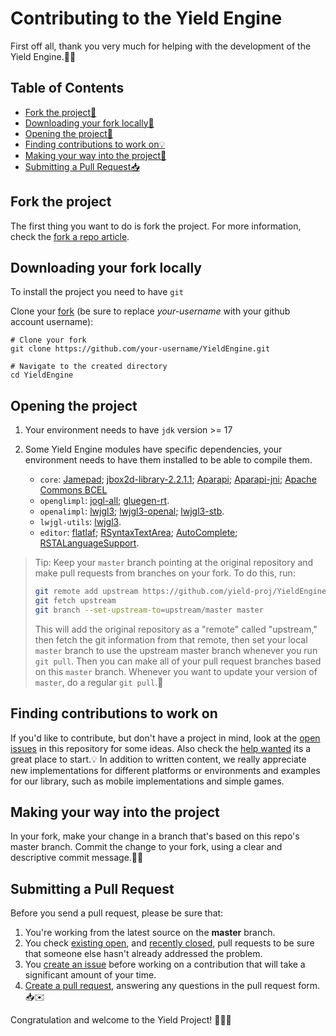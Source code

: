 # Contributing to the Yield Engine

First off all, thank you very much for helping with the development of the Yield Engine.🚀✨

## Table of Contents

- [Fork the project🍴](#fork-the-project)
- [Downloading your fork locally🔽](#downloading-your-fork-locally)
- [Opening the project📂](#opening-the-project)
- [Finding contributions to work on💡](#finding-contributions-to-work-on)
- [Making your way into the project🚧](#making-your-way-into-the-project)
- [Submitting a Pull Request📥](#submitting-a-pull-request)

## Fork the project

The first thing you want to do is fork the project. For more information, check the [fork a repo article](https://help.github.com/articles/fork-a-repo/).


## Downloading your fork locally

To install the project you need to have `git`

Clone your [fork](#fork-the-project) (be sure to replace *your-username* with your github account username):

    # Clone your fork
    git clone https://github.com/your-username/YieldEngine.git

    # Navigate to the created directory
    cd YieldEngine

## Opening the project

1.  Your environment needs to have `jdk` version >= 17

2.  Some Yield Engine modules have specific dependencies, your environment needs to have them installed to be able to compile them.
     - `core`: [Jamepad](https://github.com/williamahartman/Jamepad); [jbox2d-library-2.2.1.1](http://www.jbox2d.org/); [Aparapi](https://aparapi.github.io/); [Aparapi-jni](https://github.com/Syncleus/aparapi-jni); [Apache Commons BCEL](https://commons.apache.org/proper/commons-bcel/)
     - `openglimpl`: [jogl-all](https://jogamp.org/jogl/www/); [gluegen-rt](https://jogamp.org/gluegen/www/).
     - `openalimpl`: [lwjgl3](https://www.lwjgl.org/); [lwjgl3-openal](https://www.lwjgl.org/); [lwjgl3-stb](https://www.lwjgl.org/).
     - `lwjgl-utils`: [lwjgl3](https://www.lwjgl.org/).
     - `editor`:  [flatlaf](https://www.formdev.com/flatlaf/); [RSyntaxTextArea](https://github.com/bobbylight/RSyntaxTextArea); [AutoComplete](https://github.com/bobbylight/AutoComplete); [RSTALanguageSupport](https://github.com/bobbylight/AutoComplete). 

> Tip: Keep your `master` branch pointing at the original repository and make
> pull requests from branches on your fork. To do this, run:
>
> ```sh
> git remote add upstream https://github.com/yield-proj/YieldEngine.git
> git fetch upstream
> git branch --set-upstream-to=upstream/master master
> ```
>
> This will add the original repository as a "remote" called "upstream," then
> fetch the git information from that remote, then set your local `master`
> branch to use the upstream master branch whenever you run `git pull`. Then you
> can make all of your pull request branches based on this `master` branch.
> Whenever you want to update your version of `master`, do a regular `git pull`.🔄

## Finding contributions to work on

If you'd like to contribute, but don't have a project in mind, look at the [open issues](https://github.com/yield-proj/YieldEngine/issues) in this repository for some ideas. Also check the [help wanted](https://github.com/yield-proj/YieldEngine/labels/help%20wanted) its a great place to start.💡
In addition to written content, we really appreciate new implementations for different platforms or environments and examples for our library, such as mobile implementations and simple games.

## Making your way into the project

In your fork, make your change in a branch that's based on this repo's master branch.
Commit the change to your fork, using a clear and descriptive commit message.🔨🔧

## Submitting a Pull Request

Before you send a pull request, please be sure that:

1. You're working from the latest source on the **master** branch.
2. You check [existing open](https://github.com/yield-proj/YieldEngine/pulls), and [recently closed](https://github.com/yield-proj/YieldEngine/pulls?q=is%3Apr+is%3Aclosed), pull requests to be sure that someone else hasn't already addressed the problem.
3. You [create an issue](https://github.com/awsdocs/amazon-lightsail-developer-guide/issues/new) before working on a contribution that will take a significant amount of your time.
4. [Create a pull request](https://help.github.com/articles/creating-a-pull-request-from-a-fork/), answering any questions in the pull request form.📥✉️




Congratulation and welcome to the Yield Project! 🥳🥳🥳
